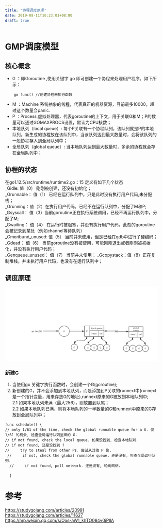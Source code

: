 ```yaml
---
title: "协程调度原理"
date: 2019-08-11T10:23:01+08:00
draft: true
---
```


# GMP调度模型
## 核心概念
- G ：即Goroutine ,使用关键字 go 即可创建一个协程来处理用户程序，如下所示：  
 ```golang
     go func() //创建协程来执行函数
 ``` 
- M ：Machine 系统抽象的线程，代表真正的机器资源，目前最多10000，超过这个数量会panic.  
- P ：Process,虚拟处理器，代表goroutine的上下文，用于关联G和M；P的数量可以通过GOMAXPROCS设置，默认为CPU核数；
- 本地队列（local queue）: 每个P关联有一个协程队列，该队列就是P的本地队列，新生成的协程放在该队列中，当该队列达到最大数量时，会将该队列的一般协程存入到全局队列中；
- 全局队列（global queue）: 当本地队列达到最大数量时，多余的协程就会存在全局队列中；

## 协程的状态
在go1.12.5/src/runtime/runtime2.go：15 定义有如下几个状态  
_Gidle: 值（0） 刚刚被创建，还没有初始化；  
_Grunnable： 值（1） 已经在运行队列中，只是此时没有执行用户代码,未分配栈；   
_Grunning：值（2）在执行用户代码，已经不在运行队列中，分配了M和P;  
_Gsyscall： 值（3）当前goroutine正在执行系统调用，已经不再运行队列中，分配了M;  
_Gwaiting： 值（4） 在运行时被阻塞，并没有执行用户代码，此刻的goroutine会被记录到某处（例如channel等待队列）  
_Gmoribund_unused: 值（5） 当前并未使用，但是已经在gdb中进行了硬编码；  
_Gdead： 值（6） 当前goroutine没有被使用，可能刚刚退出或者刚刚被初始化，并没有执行用户代码；  
_Genqueue_unused： 值（7） 当前并未使用； 
_Gcopystack：值（8）正在复制堆栈，并未执行用户代码，也没有在运行队列中；  


## 调度原理
![调度原理](https://raw.githubusercontent.com/garfcat/garfcat/master/static/gmp_pic.png)

### 新建G
1. 当使用go 关键字执行函数时，会创建一个G(goroutine);
2. 新创建的G，并不会添加到本地队列，而是添加到P关联的runnext中(runnext是一个指针变量，用来存放G的地址),runnext原来的G被放到本地队列中;  
    2.1 如果本地队列未满（最大256），则放置到队尾；  
    2.2 如果本地队列已满，则将本地队列的一半数量的G和runnext中原来的G存放到全局队列中；  
```golang
func schedule() {    
// only 1/61 of the time, check the global runnable queue for a G. 仅 1/61 的机会, 检查全局运行队列里面的 G.    
// if not found, check the local queue. 如果没找到, 检查本地队列.    
// if not found, 还是没找到 ?    
//     try to steal from other Ps. 尝试从其他 P 偷.   
 //     if not, check the global runnable queue. 还是没有, 检查全局运行队列.   
  //     if not found, poll network. 还是没有, 轮询网络.
  
  }

```

# 参考
https://studygolang.com/articles/20991 
https://studygolang.com/articles/11627  
https://mp.weixin.qq.com/s/Oos-aW1_khTO084v0jPlIA   
